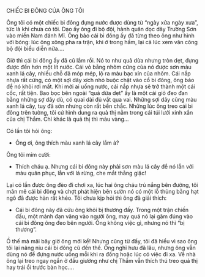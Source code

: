 CHIẾC BI ĐÔNG CỦA ÔNG TÔI

Ông tôi có một chiếc bi đông đựng nước được dùng từ “ngày xửa ngày xưa”, tức là khi chưa có tôi. Dạo ấy ông đi bộ đội, hành quân dọc dãy Trường Sơn vào miền Nam đánh Mĩ. Ông bảo cái bi đông ấy đã từng theo ông như hình với bóng: lúc ông xông pha ra trận, khi ở trong hầm, lại cả lúc xem văn công bộ đội biểu diễn nữa….

Giờ thì cái bi đông ấy đã cũ lắm rồi. Nó to như quả dừa nhưng tròn dẹt, đựng được đến hơn một lít nước. Cái vỏ bằng nhôm cứng của nó được sơn màu xanh lá cây, nhiều chỗ đã móp mép, lộ ra màu bạc xỉn của nhôm. Cái nắp nhựa rất cứng, có một sợi dây xích nhỏ buộc chặt vào cổ bi đông, ông bảo để nó khỏi rơi mất. Khi mời ai uống nước, cái nắp nhựa sẽ trở thành một cái cốc, rất tiện. Bao bọc bên ngoài “quả dừa dẹt” ấy là một cái giỏ đeo đan bằng những sợ dây dù, có quai dài đủ vắt qua vai. Những sợi dây cũng màu xanh lá cây, tuy đã sờn nhưng còn rất bền chắc. Những lúc ông treo cái bi đông trên tường, tôi cứ hình dung ra quả thị nằm trong cái túi lưới xinh xắn của chị Thắm. Chỉ khác là quả thị thì màu vàng…

Có lần tôi hỏi ông:

- Ông ơi, ông thích màu xanh lá cây lắm à?

Ông tôi mỉm cười:

- Thích cháu ạ. Nhưng cái bi đông này phải sơn màu lá cây để nó lẫn với màu quân phục, lẫn với lá rừng, che mắt thằng giặc!

Lại có lần được ông đèo đi chơi xa, lúc hai ông cháu trú nắng bên đường, tôi mân mê cái bi đông và chợt phát hiện bên sườn nó có một lỗ thủng bằng hạt ngô đã được hàn rất khéo. Tôi chưa kịp hỏi thì ông đã giải thích:

- Cái bi đông này đã cứu ông khỏi bị thương đấy. Trong một trận chiến đấu, một mảnh đạn văng vào người ông, may quá nó lại găm đúng vào cái bi đông ông đeo bên người. Ông không việc gì, nhưng nó thì “bị thương”.

Ồ thế mà mãi bây giờ ông mới kể! Nhưng cũng từ đấy, tôi đã hiểu vì sao ông tôi lại nâng niu cái bi đông cũ đến thế. Ông nghỉ hưu đã lâu, nhưng ông vẫn dùng nó để đựng nước uống mỗi khi ra đồng hoặc lúc có việc đi xa. Về nhà ông lại treo ngay ngắn ở đầu giường như chị Thắm vẫn thích thú treo quả thị hay trái ổi trước bàn học….